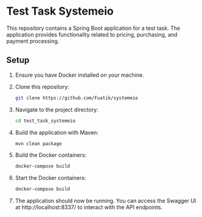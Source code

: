 # Test Task Systemeio

This repository contains a Spring Boot application for a test task. The application provides functionality related to pricing, purchasing, and payment processing.

## Setup

1. Ensure you have Docker installed on your machine.

2. Clone this repository:
   ```zsh
   git clone https://github.com/Fuatik/systemeio
3. Navigate to the project directory:
    ```zsh
   cd test_task_systemeio
4. Build the application with Maven:
    ```zsh
   mvn clean package
5. Build the Docker containers:
    ```zsh
   docker-compose build
6. Start the Docker containers:
    ```zsh
   docker-compose build
7. The application should now be running. You can access the Swagger UI at http://localhost:8337/ to interact with the API endpoints.